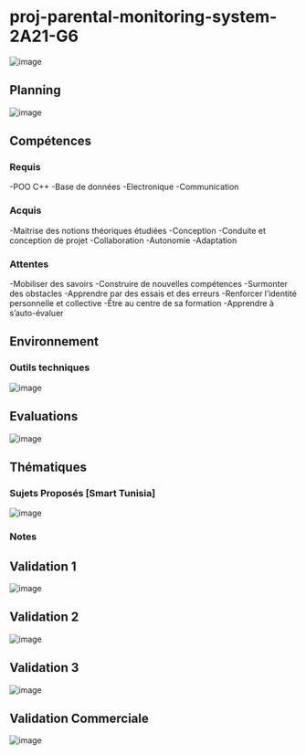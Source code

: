 # proj-parental-monitoring-system-2A21-G6
![image](https://user-images.githubusercontent.com/61393700/221417298-42e46de5-06e7-4010-a5a7-f55ca84a5b9a.png)
## Planning 
![image](https://user-images.githubusercontent.com/61393700/221417329-79d3e020-7f4e-4333-bec4-2c80858be838.png)
## Compétences
### Requis
-POO C++
-Base de données
-Electronique
-Communication

### Acquis
-Maitrise des notions théoriques étudiées
-Conception
-Conduite et conception de projet
-Collaboration
-Autonomie
-Adaptation

### Attentes
-Mobiliser des savoirs
-Construire de nouvelles compétences
-Surmonter des obstacles
-Apprendre par des essais et des erreurs
-Renforcer l’identité personnelle et collective
-Être au centre de sa formation
-Apprendre à s’auto-évaluer

## Environnement
### Outils techniques
![image](https://user-images.githubusercontent.com/61393700/221417586-a9a4c244-8882-4b8c-81f1-9132075b8649.png)

## Evaluations 
![image](https://user-images.githubusercontent.com/61393700/221417687-65aea631-47df-4d56-a278-5ffcc531f91f.png)


## Thématiques
### Sujets Proposés [Smart Tunisia]
![image](https://user-images.githubusercontent.com/61393700/221417653-2a069fd1-549c-49b4-b131-2aa2ed96d59f.png)

### Notes 
## Validation 1
![image](https://user-images.githubusercontent.com/61393700/221417897-50351736-3b86-4f99-aa59-f213440d8f0b.png)

## Validation 2
![image](https://user-images.githubusercontent.com/61393700/221417884-d1c47df5-18ea-4762-9dc0-0751a9b85fc1.png)

## Validation 3
![image](https://user-images.githubusercontent.com/61393700/221417855-993ce81f-1ee5-4ef9-b551-c8bfa564aea4.png)

## Validation Commerciale
![image](https://user-images.githubusercontent.com/61393700/221417913-75bc9b47-b9bc-47b2-8dce-193c5a6ef3c6.png)
